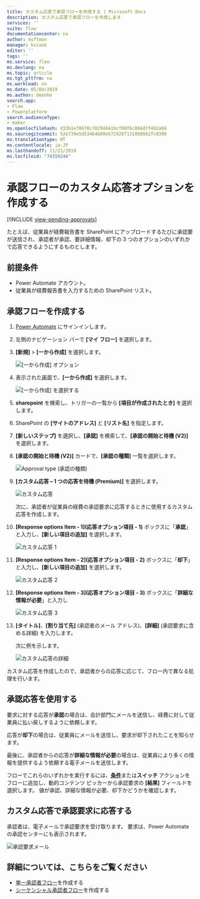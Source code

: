 ```yaml
---
title: カスタム応答で承認フローを作成する | Microsoft Docs
description: カスタム応答で承認フローを作成します
services: ''
suite: flow
documentationcenter: na
author: msftman
manager: kvivek
editor: ''
tags: ''
ms.service: flow
ms.devlang: na
ms.topic: article
ms.tgt_pltfrm: na
ms.workload: na
ms.date: 05/04/2019
ms.author: deonhe
search.app:
- Flow
- Powerplatform
search.audienceType:
- maker
ms.openlocfilehash: d33b1e78678c7029d441bcf00f6c066d7f492a66
ms.sourcegitcommit: 52e739e5d53464b80e572928f131890562fc0396
ms.translationtype: HT
ms.contentlocale: ja-JP
ms.lasthandoff: 11/21/2019
ms.locfileid: "74359246"
---
```

# <a name="create-custom-response-options-for-approval-flows"></a>承認フローのカスタム応答オプションを作成する
[!INCLUDE [view-pending-approvals](includes/cc-rebrand.md)]

たとえば、従業員が経費報告書を SharePoint にアップロードするたびに承認要が送信され、承認者が承認、要詳細情報、却下の 3 つのオプションのいずれかで応答できるようにするものとします。


## <a name="prerequisites"></a>前提条件

- Power Automate アカウント。
- 従業員が経費報告書を入力するための SharePoint リスト。

## <a name="create-approval-flow"></a>承認フローを作成する
1. [Power Automate](https://flow.microsoft.com) にサインインします。
1. 左側のナビゲーション バーで **[マイ フロー]** を選択します。
1. **[新規]** > **[一から作成]** を選択します。

    ![[一から作成] オプション](media/create-approval-response-options/create-approval-response-options.png)

1. 表示された画面で、**[一から作成]** を選択します。 

    ![[一から作成] を選択する](media/create-approval-response-options/create-from-blank.png)

1. **sharepoint** を検索し、トリガーの一覧から **[項目が作成されたとき]** を選択します。 

1. SharePoint の **[サイトのアドレス]** と **[リスト名]** を指定します。 

1. **[新しいステップ]** を選択し、**[承認]** を検索して、**[承認の開始と待機 (V2)]** を選択します。

1. **[承認の開始と待機 (V2)]** カードで、**[承認の種類]** 一覧を選択します。

    ![Approval type (承認の種類)](media/create-approval-response-options/select-approval-type.png)

1. **[カスタム応答 – 1 つの応答を待機 (Premium)]** を選択します。

    ![カスタム応答](media/create-approval-response-options/select-custom-responses.png)

    次に、承認者が従業員の経費の承認要求に応答するときに使用するカスタム応答を作成します。


1. **[Response options Item - 1]\(応答オプション項目 - 1\)** ボックスに「**承認**」と入力し、**[新しい項目の追加]** を選択します。 

    ![カスタム応答 1](media/create-approval-response-options/enter-response-1.png)

1. **[Response options Item - 2]\(応答オプション項目 - 2\)** ボックスに「**却下**」と入力し、**[新しい項目の追加]** を選択します。

    ![カスタム応答 2](media/create-approval-response-options/enter-response-2.png)

1. **[Response options Item - 3]\(応答オプション項目 - 3\)** ボックスに「**詳細な情報が必要**」と入力し

    ![カスタム応答 3](media/create-approval-response-options/enter-response-3.png)   
    

1. **[タイトル]**、**[割り当て先]** (承認者のメール アドレス)、**[詳細]** (承認要求に含める詳細) を入力します。

    次に例を示します。

    ![カスタム応答の詳細](media/create-approval-response-options/enter-title-assigned-to-details.png)


カスタム応答を作成したので、承認者からの応答に応じて、フロー内で異なる処理を行います。


## <a name="use-approval-responses"></a>承認応答を使用する 

要求に対する応答が**承認**の場合は、会計部門にメールを送信し、経費に対して従業員に払い戻しするように依頼します。 

応答が**却下**の場合は、従業員にメールを送信し、要求が却下されたことを知らせます。

最後に、承認者からの応答が**詳細な情報が必要**の場合は、従業員により多くの情報を提供するよう依頼する電子メールを送信します。

フローでこれらのいずれかを実行するには、[**条件**](add-condition.md)または**スイッチ** アクションをフローに追加し、動的コンテンツ ピッカーから承認要求の **[結果]** フィールドを選択します。 値が承認、詳細な情報が必要、却下かどうかを確認します。

## <a name="respond-to-approval-requests-with-a-custom-response"></a>カスタム応答で承認要求に応答する

承認者は、電子メールで承認要求を受け取ります。 要求は、Power Automate の承認センターにも表示されます。 

![承認要求メール](media/create-approval-response-options/approval-request-email.png)

## <a name="learn-more"></a>詳細については、こちらをご覧ください
- [単一承認者フロー](modern-approvals.md)を作成する
- [シーケンシャル承認者フロー](sequential-modern-approvals.md)を作成する
